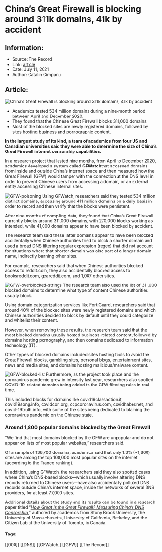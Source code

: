 # China’s Great Firewall is blocking around 311k domains, 41k by accident
### 

## Information:
+ Source: The Record
+ Link: [article](https://therecord.media/chinas-great-firewall-is-blocking-around-311k-domains-41k-by-accident/)
+ Date: July 11, 2021
+ Author: Catalin Cimpanu


## Article:
![China’s Great Firewall is blocking around 311k domains, 41k by accident](https://therecord.media/wp-content/uploads/2021/07/China-map.png)

* Academics tested 534 million domains during a nine-month period between April and December 2020.
* They found that the Chinese Great Firewall blocks 311,000 domains.
* Most of the blocked sites are newly registered domains, followed by sites hosting business and pornographic content.


**In the largest study of its kind, a team of academics from four US and Canadian universities said they were able to determine the size of China’s Great Firewall internet censorship capabilities.**


In a research project that lasted nine months, from April to December 2020, academics developed a system called **GFWatch**that accessed domains from inside and outside China’s internet space and then measured how the Great Firewall (GFW) would tamper with the connection at the DNS level in order to prevent Chinese users from accessing a domain, or an external entity accessing Chinese internal sites.


![GFW-poisoning](https://www-therecord.recfut.com/wp-content/uploads/2021/07/GFW-poisoning.png)
Using GFWatch, researchers said they tested 534 million distinct domains, accessing around 411 million domains on a daily basis in order to record and then verify that the blocks were persistent.


After nine months of compiling data, they found that China’s Great Firewall currently blocks around 311,000 domains, with 270,000 blocks working as intended, while 41,000 domains appear to have been blocked by accident.


The research team said these latter domains appear to have been blocked accidentally when Chinese authorities tried to block a shorter domain and used a broad DNS filtering regular expression (regex) that did not account for situations where that shorter domain was also part of a longer domain name, indirectly banning other sites.


For example, researchers said that when Chinese authorities blocked access to reddit.com, they also accidentally blocked access to booksreddit.com, geareddit.com, and 1,087 other sites.


![GFW-overblocked-strings](https://www-therecord.recfut.com/wp-content/uploads/2021/07/GFW-overblocked-strings.png)
The research team also used the list of 311,000 blocked domains to determine what type of content Chinese authorities usually block.


Using domain categorization services like FortiGuard, researchers said that around 40% of the blocked sites were newly registered domains and which Chinese authorities decided to block by default until they could categorize and whitelist their content.


However, when removing these results, the research team said that the most blocked domains usually hosted business-related content, followed by domains hosting pornography, and then domains dedicated to information technology (IT).


Other types of blocked domains included sites hosting tools to avoid the Great Firewall blocks, gambling sites, personal blogs, entertainment sites, news and media sites, and domains hosting malicious/malware content.


![GFW-blocked-list](https://www-therecord.recfut.com/wp-content/uploads/2021/07/GFW-blocked-list.png)
Furthermore, as the project took place and the coronavirus pandemic grew in intensity last year, researchers also spotted COVID-19-related domains being added to the GFW filtering rules in real time.


This included blocks for domains like covid19classaction.it, covid19song.info, covidcon.org, ccpcoronavirus.com, covidhaber.net, and covid-19truth.info, with some of the sites being dedicated to blaming the coronavirus pandemic on the Chinese state.


### Around 1,800 popular domains blocked by the Great Firewall


“We find that most domains blocked by the GFW are unpopular and do not appear on lists of most popular websites,” researchers said.


Of a sample of 138,700 domains, academics said that only 1.3% (~1,800) sites are among the top 100,000 most popular sites on the internet (according to the Tranco ranking).


In addition, using GFWatch, the researchers said they also spotted cases where China’s DNS-based blocks—which usually involve altering DNS records returned to Chinese users—have also accidentally polluted DNS records outside China’s internet space, inside the networks of several DNS providers, for at least 77,000 sites.


Additional details about the study and its results can be found in a research paper titled “*[How Great is the Great Firewall? Measuring China’s DNS Censorship](https://arxiv.org/abs/2106.02167),*” authored by academics from Stony Brook University, the University of Massachusetts, University of California, Berkeley, and the Citizen Lab at the University of Toronto, in Canada.





#### Tags:
[[000]] [[DNS]] [[GFWatch]] [[GFW]] [[The Record]]

